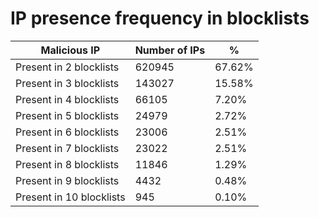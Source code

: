 # IP presence frequency in blocklists
| Malicious IP | Number of IPs | % |
|----|----|----|
| Present in 2 blocklists | 620945 | 67.62% |
| Present in 3 blocklists | 143027 | 15.58% |
| Present in 4 blocklists | 66105 | 7.20% |
| Present in 5 blocklists | 24979 | 2.72% |
| Present in 6 blocklists | 23006 | 2.51% |
| Present in 7 blocklists | 23022 | 2.51% |
| Present in 8 blocklists | 11846 | 1.29% |
| Present in 9 blocklists | 4432 | 0.48% |
| Present in 10 blocklists | 945 | 0.10% |
